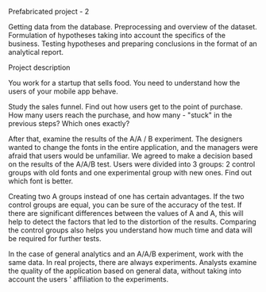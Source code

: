 Prefabricated project - 2

Getting data from the database. Preprocessing and overview of the dataset. Formulation of hypotheses taking into account the specifics of the business. Testing hypotheses and preparing conclusions in the format of an analytical report.

Project description

You work for a startup that sells food. You need to understand how the users of your mobile app behave.

Study the sales funnel. Find out how users get to the point of purchase. How many users reach the purchase, and how many - "stuck" in the previous steps? Which ones exactly?

After that, examine the results of the A/A / B experiment. The designers wanted to change the fonts in the entire application, and the managers were afraid that users would be unfamiliar. We agreed to make a decision based on the results of the A/A/B test. Users were divided into 3 groups: 2 control groups with old fonts and one experimental group with new ones. Find out which font is better.

Creating two A groups instead of one has certain advantages. If the two control groups are equal, you can be sure of the accuracy of the test. If there are significant differences between the values of A and A, this will help to detect the factors that led to the distortion of the results. Comparing the control groups also helps you understand how much time and data will be required for further tests.

In the case of general analytics and an A/A/B experiment, work with the same data. In real projects, there are always experiments. Analysts examine the quality of the application based on general data, without taking into account the users ' affiliation to the experiments.
